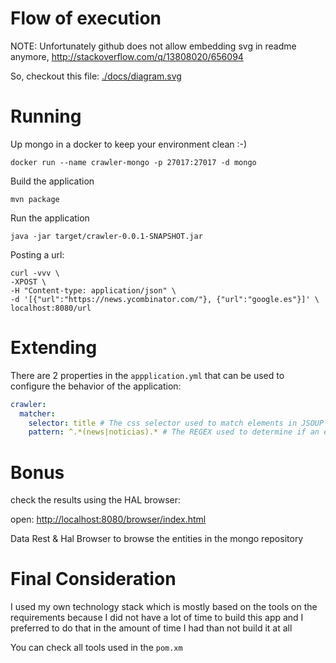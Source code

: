# Flow of execution

NOTE: Unfortunately github does not allow embedding svg in readme anymore, http://stackoverflow.com/q/13808020/656094


So, checkout this file: [./docs/diagram.svg](./docs/diagram.svg)


# Running


Up mongo in a docker to keep your environment clean :-)

`docker run --name crawler-mongo -p 27017:27017 -d mongo`

Build the application

`mvn package`

Run the application

`java -jar target/crawler-0.0.1-SNAPSHOT.jar`


Posting a url:

```
curl -vvv \
-XPOST \
-H "Content-type: application/json" \
-d '[{"url":"https://news.ycombinator.com/"}, {"url":"google.es"}]' \
localhost:8080/url

```


# Extending

There are 2 properties in the `appplication.yml` that can be used to configure the behavior of the application:

```yml
crawler:
  matcher:
    selector: title # The css selector used to match elements in JSOUP
    pattern: ^.*(news|noticias).* # The REGEX used to determine if an element matched by the css selector is a MATCH or not
```


# Bonus

check the results using the HAL browser:

open: [http://localhost:8080/browser/index.html](http://localhost:8080/browser/index.html#http://localhost:8080/urlEntries)

Data Rest & Hal Browser to browse the entities in the mongo repository

# Final Consideration

I used my own technology stack which is mostly based on the tools on the requirements
because I did not have a lot of time to build this app and
I preferred to do that in the amount of time I had than not build it at all

You can check all tools used in the `pom.xm`